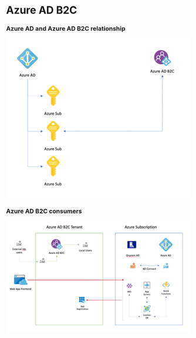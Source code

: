 # Azure AD B2C 

### Azure AD and Azure AD B2C relationship
![alt](.docs/aad-b2c-relationship.png)

### Azure AD B2C consumers
![alt](.docs/b2c-consumer.png)